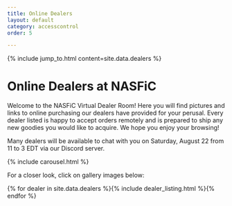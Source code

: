 ```yaml
---
title: Online Dealers
layout: default
category: accesscontrol
order: 5

---
```


{% include jump_to.html content=site.data.dealers %}

# Online Dealers at NASFiC

Welcome to the NASFiC Virtual Dealer Room! Here you will find pictures and links to online purchasing our dealers have provided for your perusal. Every dealer listed is happy to accept orders remotely and is prepared to ship any new goodies you would like to acquire. We hope you enjoy your browsing!

Many dealers will be available to chat with you on Saturday, August 22 from 11 to 3 EDT via our Discord server.

{% include carousel.html %}

For a closer look, click on gallery images below:

{% for dealer in site.data.dealers %}{% include dealer_listing.html %}{% endfor %}